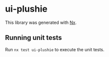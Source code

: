 # ui-plushie

This library was generated with [Nx](https://nx.dev).

## Running unit tests

Run `nx test ui-plushie` to execute the unit tests.
